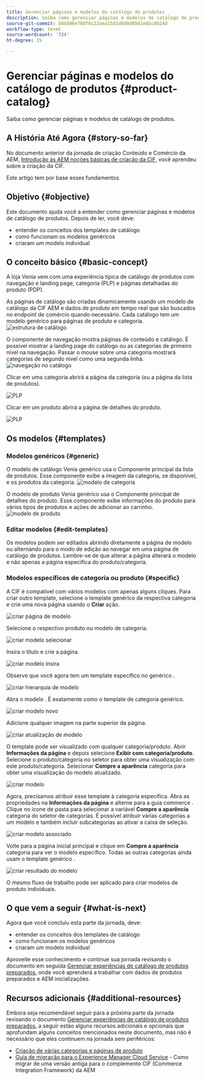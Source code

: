 ```yaml
---
title: Gerenciar páginas e modelos do catálogo de produtos
description: Saiba como gerenciar páginas e modelos de catálogo de produtos
source-git-commit: b84896e70df0c22aea1581d8d0d0561e8bc4b24d
workflow-type: tm+mt
source-wordcount: '724'
ht-degree: 1%

---
```


# Gerenciar páginas e modelos do catálogo de produtos {#product-catalog}

Saiba como gerenciar páginas e modelos de catálogo de produtos.

## A História Até Agora {#story-so-far}

No documento anterior da jornada de criação Conteúdo e Comércio da AEM, [Introdução às AEM noções básicas de criação da CIF](getting-started.md), você aprendeu sobre a criação da CIF.

Este artigo tem por base esses fundamentos.

## Objetivo {#objective}

Este documento ajuda você a entender como gerenciar páginas e modelos de catálogo de produtos. Depois de ler, você deve:

* entender os conceitos dos templates de catálogo
* como funcionam os modelos genéricos
* criaram um modelo individual

## O conceito básico {#basic-concept}

A loja Venia vem com uma experiência típica de catálogo de produtos com navegação e landing page, categoria (PLP) e páginas detalhadas do produto (PDP).

As páginas de catálogo são criadas dinamicamente usando um modelo de catálogo da CIF AEM e dados de produto em tempo real que são buscados no endpoint de comércio quando necessário. Cada catálogo tem um modelo genérico para páginas de produto e categoria.
![estrutura de catálogo](assets/catalog-structure.png)

O componente de navegação mostra páginas de conteúdo e catálogo. É possível mostrar a landing page do catálogo ou as categorias de primeiro nível na navegação. Passar o mouse sobre uma categoria mostrará categorias de segundo nível como uma segunda linha.
![navegação no catálogo](assets/catalog-navigation.png)

Clicar em uma categoria abrirá a página da categoria (ou a página da lista de produtos).

![PLP](assets/catalog-plp.png)

Clicar em um produto abrirá a página de detalhes do produto.

![PLP](assets/catalog-pdp.png)

## Os modelos {#templates}

### Modelos genéricos {#generic}

O modelo de catálogo Venia genérico usa o Componente principal da lista de produtos. Esse componente exibe a imagem da categoria, se disponível, e os produtos da categoria.
![modelo de categoria](assets/category-template.png)

O modelo de produto Venia genérico usa o Componente principal de detalhes do produto. Esse componente exibe informações do produto para vários tipos de produtos e ações de adicionar ao carrinho.
![modelo de produto](assets/product-template.png)

### Editar modelos {#edit-templates}

Os modelos podem ser editados abrindo diretamente a página de modelo ou alternando para o modo de edição ao navegar em uma página de catálogo de produtos. Lembre-se de que alterar a página alterará o modelo e não apenas a página específica do produto/categoria.

### Modelos específicos de categoria ou produto {#specific}

A CIF é compatível com vários modelos com apenas alguns cliques. Para criar outro template, selecione o template genérico da respectiva categoria e crie uma nova página usando o **Criar** ação.

![criar página de modelo](assets/create-template-page.png)

Selecione o respectivo produto ou modelo de categoria.

![criar modelo selecionar](assets/create-template-select.png)

Insira o título e crie a página.

![criar modelo insira](assets/create-template-enter.png)

Observe que você agora tem um template específico no genérico .

![criar hierarquia de modelo](assets/create-template-hierachry.png)

Abra o modelo . É exatamente como o template de categoria genérico.

![criar modelo novo](assets/create-template-new.png)

Adicione qualquer imagem na parte superior da página.

![criar atualização de modelo](assets/create-template-update.png)

O template pode ser visualizado com qualquer categoria/produto. Abrir **Informações da página** e depois selecione **Exibir com categoria/produto**. Selecione o produto/categoria no seletor para obter uma visualização com este produto/categoria. Selecionar **Compre a aparência** categoria para obter uma visualização do modelo atualizado.

![criar modelo ](assets/create-template-picker.png)

Agora, precisamos atribuir esse template à categoria específica. Abra as propriedades na **Informações da página** e alterne para a guia commerce . Clique no ícone de pasta para selecionar a variável **Compre a aparência** categoria do seletor de categorias. É possível atribuir várias categorias a um modelo e também incluir subcategorias ao ativar a caixa de seleção.

![criar modelo associado](assets/create-template-associate.png)

Volte para a página inicial principal e clique em **Compre a aparência** categoria para ver o modelo específico. Todas as outras categorias ainda usam o template genérico .

![criar resultado do modelo](assets/create-template-result.png)

O mesmo fluxo de trabalho pode ser aplicado para criar modelos de produto individuais.

## O que vem a seguir {#what-is-next}

Agora que você concluiu esta parte da jornada, deve:

* entender os conceitos dos templates de catálogo
* como funcionam os modelos genéricos
* criaram um modelo individual

Aproveite esse conhecimento e continue sua jornada revisando o documento em seguida [Gerenciar experiências de catálogo de produtos preparados](staged-catalog.md), onde você aprenderá a trabalhar com dados de produtos preparados e AEM inicializações.

## Recursos adicionais {#additional-resources}

Embora seja recomendável seguir para a próxima parte da jornada revisando o documento [Gerenciar experiências de catálogo de produtos preparados](staged-catalog.md), a seguir estão alguns recursos adicionais e opcionais que aprofundam alguns conceitos mencionados neste documento, mas não é necessário que eles continuem na jornada sem periféricos:

* [Criação de várias categorias e páginas de produto](/help/commerce-cloud/authoring/multi-template-usage.md)
* [Guia de migração para o Experience Manager Cloud Service](/help/commerce-cloud/migration.md) - Como migrar de uma versão antiga para o complemento CIF (Commerce Integration Framework) da AEM
